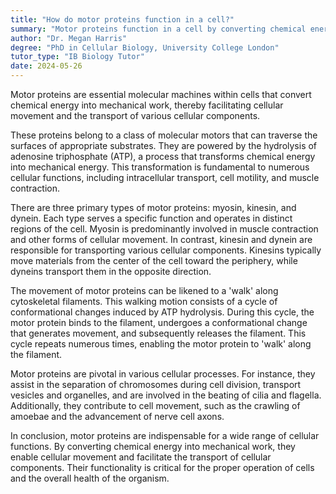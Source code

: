 ```yaml
---
title: "How do motor proteins function in a cell?"
summary: "Motor proteins function in a cell by converting chemical energy into mechanical work, facilitating cellular movement and transport of cellular components."
author: "Dr. Megan Harris"
degree: "PhD in Cellular Biology, University College London"
tutor_type: "IB Biology Tutor"
date: 2024-05-26
---
```


Motor proteins are essential molecular machines within cells that convert chemical energy into mechanical work, thereby facilitating cellular movement and the transport of various cellular components.

These proteins belong to a class of molecular motors that can traverse the surfaces of appropriate substrates. They are powered by the hydrolysis of adenosine triphosphate (ATP), a process that transforms chemical energy into mechanical energy. This transformation is fundamental to numerous cellular functions, including intracellular transport, cell motility, and muscle contraction.

There are three primary types of motor proteins: myosin, kinesin, and dynein. Each type serves a specific function and operates in distinct regions of the cell. Myosin is predominantly involved in muscle contraction and other forms of cellular movement. In contrast, kinesin and dynein are responsible for transporting various cellular components. Kinesins typically move materials from the center of the cell toward the periphery, while dyneins transport them in the opposite direction.

The movement of motor proteins can be likened to a 'walk' along cytoskeletal filaments. This walking motion consists of a cycle of conformational changes induced by ATP hydrolysis. During this cycle, the motor protein binds to the filament, undergoes a conformational change that generates movement, and subsequently releases the filament. This cycle repeats numerous times, enabling the motor protein to 'walk' along the filament.

Motor proteins are pivotal in various cellular processes. For instance, they assist in the separation of chromosomes during cell division, transport vesicles and organelles, and are involved in the beating of cilia and flagella. Additionally, they contribute to cell movement, such as the crawling of amoebae and the advancement of nerve cell axons.

In conclusion, motor proteins are indispensable for a wide range of cellular functions. By converting chemical energy into mechanical work, they enable cellular movement and facilitate the transport of cellular components. Their functionality is critical for the proper operation of cells and the overall health of the organism.
    